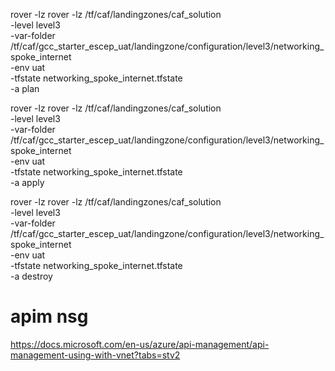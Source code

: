 

rover -lz rover -lz /tf/caf/landingzones/caf_solution \
-level level3 \
-var-folder /tf/caf/gcc_starter_escep_uat/landingzone/configuration/level3/networking_spoke_internet \
-env uat \
-tfstate networking_spoke_internet.tfstate \
-a plan

rover -lz rover -lz /tf/caf/landingzones/caf_solution \
-level level3 \
-var-folder /tf/caf/gcc_starter_escep_uat/landingzone/configuration/level3/networking_spoke_internet \
-env uat \
-tfstate networking_spoke_internet.tfstate \
-a apply


rover -lz rover -lz /tf/caf/landingzones/caf_solution \
-level level3 \
-var-folder /tf/caf/gcc_starter_escep_uat/landingzone/configuration/level3/networking_spoke_internet \
-env uat \
-tfstate networking_spoke_internet.tfstate \
-a destroy

 




# apim nsg
https://docs.microsoft.com/en-us/azure/api-management/api-management-using-with-vnet?tabs=stv2